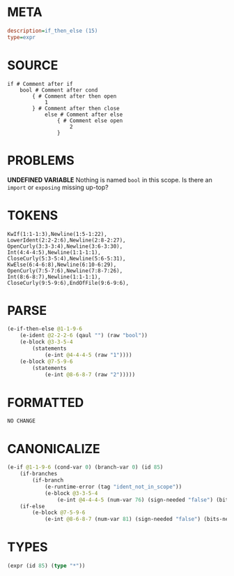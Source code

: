 # META
~~~ini
description=if_then_else (15)
type=expr
~~~
# SOURCE
~~~roc
if # Comment after if
	bool # Comment after cond
		{ # Comment after then open
			1
		} # Comment after then close
			else # Comment after else
				{ # Comment else open
					2
				}
~~~
# PROBLEMS
**UNDEFINED VARIABLE**
Nothing is named `bool` in this scope.
Is there an `import` or `exposing` missing up-top?

# TOKENS
~~~zig
KwIf(1:1-1:3),Newline(1:5-1:22),
LowerIdent(2:2-2:6),Newline(2:8-2:27),
OpenCurly(3:3-3:4),Newline(3:6-3:30),
Int(4:4-4:5),Newline(1:1-1:1),
CloseCurly(5:3-5:4),Newline(5:6-5:31),
KwElse(6:4-6:8),Newline(6:10-6:29),
OpenCurly(7:5-7:6),Newline(7:8-7:26),
Int(8:6-8:7),Newline(1:1-1:1),
CloseCurly(9:5-9:6),EndOfFile(9:6-9:6),
~~~
# PARSE
~~~clojure
(e-if-then-else @1-1-9-6
	(e-ident @2-2-2-6 (qaul "") (raw "bool"))
	(e-block @3-3-5-4
		(statements
			(e-int @4-4-4-5 (raw "1"))))
	(e-block @7-5-9-6
		(statements
			(e-int @8-6-8-7 (raw "2")))))
~~~
# FORMATTED
~~~roc
NO CHANGE
~~~
# CANONICALIZE
~~~clojure
(e-if @1-1-9-6 (cond-var 0) (branch-var 0) (id 85)
	(if-branches
		(if-branch
			(e-runtime-error (tag "ident_not_in_scope"))
			(e-block @3-3-5-4
				(e-int @4-4-4-5 (num-var 76) (sign-needed "false") (bits-needed "7") (value "1")))))
	(if-else
		(e-block @7-5-9-6
			(e-int @8-6-8-7 (num-var 81) (sign-needed "false") (bits-needed "7") (value "2")))))
~~~
# TYPES
~~~clojure
(expr (id 85) (type "*"))
~~~